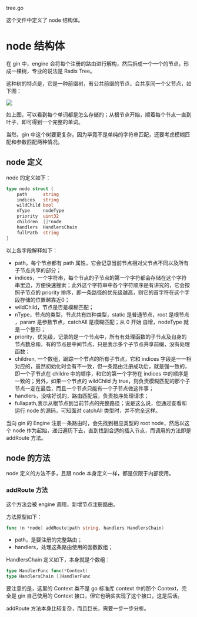tree.go

这个文件中定义了 node 结构体。

# node 结构体

在 gin 中，engine 会将每个注册的路由进行解构，然后拆成一个一个的节点，形成一棵树，专业的说法是 Radix Tree。

这种树的特点是，它是一种前缀树，有公共前缀的节点，会共享同一个父节点，如下图：



![](https://www.liwenzhou.com/images/Go/gin/radix_tree.png)

如上图，可以看到每个单词都是怎么存储的；从根节点开始，顺着每个节点一直到叶子，即可得到一个完整的单词。

当然，gin 中这个树要更复杂，因为毕竟不是单纯的字符串匹配，还要考虑模糊匹配和参数匹配两种情况。

## node 定义

node 的定义如下：

```go
type node struct {
	path      string
	indices   string
	wildChild bool
	nType     nodeType
	priority  uint32
	children  []*node
	handlers  HandlersChain
	fullPath  string
}
```

以上各字段解释如下：

- path，每个节点都有 path 属性，它会记录当前节点相对父节点不同以及所有子节点共享的部分；
- indices，一个字符串，每个节点的子节点的第一个字符都会存储在这个字符串里边，方便快速搜索；此外这个字符串中各个字符顺序是有讲究的，它会按照子节点的 priority 排序，即一条路径的优先级越高，则它的首字符在这个字段存储的位置越靠近0；
- wildChild，节点是否是模糊匹配；
- nType，节点的类型，节点共有四种类型，static 是普通节点，root  是根节点 ，param 是参数节点，catchAll 是模糊匹配；从 0 开始 自增，nodeType 就是一个整形；
- priority，优先级，记录的是一个节点中，所有有处理函数的子节点及自身的节点数总和，有的节点是中间节点，只是表示多个子节点共享前缀，没有处理函数；
- children, 一个数组，跟踪一个节点的所有子节点，它和 indices 字段是一一相对应的，虽然初始化时会有不一致，但一条路由注册成功后，就是强一致的，即一个子节点在 childre 中的顺序，和它的第一个字符在 indices 中的顺序是一致的；另外，如果一个节点的 wildChild 为 true，则负责模糊匹配的那个子节点一定在最后，而且一个节点只能有一个子节点做这件事；
- handlers，没啥好说的，路由匹配后，负责按序处理请求；
- fullapath,表示从根节点到当前节点的完整路径；说是这么说，但通过查看和运行 node 的源码，可知面对 catchAll 类型时，并不完全这样。

当向 gin 的 Engine 注册一条路由时，会先找到相应类型的 root node，然后以这个 node 作为起始，递归遍历下去，直到找到合适的插入节点，而调用的方法即是 addRoute 方法。



## node 的方法

node 定义的方法不多，且跟 node 本身定义一样，都是仅限于内部使用。

### addRoute 方法

这个方法会被 engine 调用，新增节点注册路由。

方法原型如下：

```go
func (n *node) addRoute(path string, handlers HandlersChain)
```

- path，是要注册的完整路由；
- handlers，处理这条路由使用的函数数组；

HandlersChain 定义如下，本身就是个数组：

```go
type HandlerFunc func(*Context)
type HandlersChain []HandlerFunc
```

要注意的是，这里的 Context 类不是 go 标准库 context 中的那个 Context，完全是 gin 自己使用的 Context 接口，但它也确实实现了这个接口，这是后话。

addRoute 方法本身比较复杂，而且巨长，需要一步一步分析。